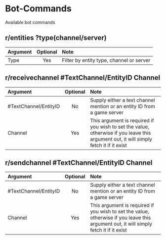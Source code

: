 # Bot-Commands

Available bot commands

## r/entities ?type\(channel/server\)

| Argument | Optional | Note |
| :--- | :---: | :--- |
| Type | Yes | Filter by entity type, channel or server |

## r/receivechannel \#TextChannel/EntityID Channel

| Argument | Optional | Note |
| :--- | :---: | :--- |
| \#TextChannel/EntityID | No | Supply either a text channel mention or an entity ID from a game server |
| Channel | Yes | This argument is required if you wish to set the value, otherwise if you leave this argument out, it will simply fetch it if it exist |

## r/sendchannel \#TextChannel/EntityID Channel

| Argument | Optional | Note |
| :--- | :---: | :--- |
| \#TextChannel/EntityID | No | Supply either a text channel mention or an entity ID from a game server |
| Channel | Yes | This argument is required if you wish to set the value, otherwise if you leave this argument out, it will simply fetch it if it exist |


